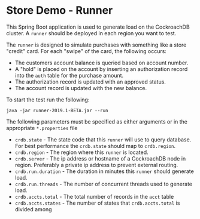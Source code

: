 # Store Demo - Runner
This Spring Boot application is used to generate load on the CockroachDB cluster.  A `runner` should be deployed in each region you want to test.

The `runner` is designed to simulate purchases with something like a store "credit" card.  For each "swipe" of the card, the following occurs:
* The customers account balance is queried based on account number.
* A "hold" is placed on the account by inserting an authorization record into the `auth` table for the purchase amount.
* The authorization record is updated with an approved status.
* The account record is updated with the new balance.

To start the test run the following:
```
java -jar runner-2019.1-BETA.jar --run
```

The following parameters must be specified as either arguments or in the appropriate `*.properties` file

* `crdb.state` - The state code that this `runner` will use to query database.  For best performance the `crdb.state` should map to `crdb.region`.
* `crdb.region` - The region where this `runner` is located.
* `crdb.server` - The ip address or hostname of a CockroachDB node in region. Preferably a private ip address to prevent external routing.
* `crdb.run.duration` - The duration in minutes this `runner` should generate load.
* `crdb.run.threads` - The number of concurrent threads used to generate load.
* `crdb.accts.total` - The total number of records in the `acct` table
* `crdb.accts.states` - The number of states that `crdb.accts.total` is divided among


